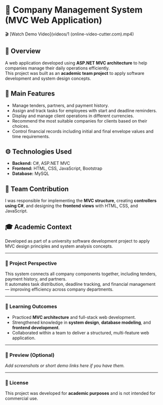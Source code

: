# 🏢 Company Management System (MVC Web Application)

🎬 [Watch Demo Video](videos/1 (online-video-cutter.com).mp4)


## 📘 Overview
A web application developed using **ASP.NET MVC architecture** to help companies manage their daily operations efficiently.  
This project was built as an **academic team project** to apply software development and system design concepts.

## 🎯 Main Features
- Manage tenders, partners, and payment history.  
- Assign and track tasks for employees with start and deadline reminders.  
- Display and manage client operations in different currencies.  
- Recommend the most suitable companies for clients based on their choices.  
- Control financial records including initial and final envelope values and time requirements.

## ⚙️ Technologies Used
- **Backend:** C#, ASP.NET MVC  
- **Frontend:** HTML, CSS, JavaScript, Bootstrap  
- **Database:** MySQL

## 👥 Team Contribution
I was responsible for implementing the **MVC structure**, creating **controllers using C#**, and designing the **frontend views** with HTML, CSS, and JavaScript.

## 🎓 Academic Context
Developed as part of a university software development project to apply MVC design principles and system analysis concepts.

---

### 📂 Project Perspective
This system connects all company components together, including tenders, payment history, and partners.  
It automates task distribution, deadline tracking, and financial management — improving efficiency across company departments.

---

### 🧠 Learning Outcomes
- Practiced **MVC architecture** and full-stack web development.  
- Strengthened knowledge in **system design**, **database modeling**, and **frontend development**.  
- Collaborated within a team to deliver a structured, multi-feature web application.

---

### 📸 Preview (Optional)
_Add screenshots or short demo links here if you have them._

---

### 📄 License
This project was developed for **academic purposes** and is not intended for commercial use.


